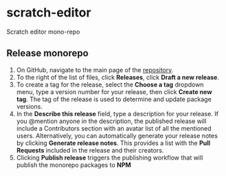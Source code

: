 # scratch-editor

Scratch editor mono-repo

## Release monorepo

1. On GitHub, navigate to the main page of the [repository](https://github.com/scratchfoundation/scratch-editor/tree/develop).
2. To the right of the list of files, click **Releases**, click **Draft a new release**.
3. To create a tag for the release, select the **Choose a tag** dropdown menu, type a version number for your release, then click **Create new tag**. The tag of the release is used to determine and update package versions.
4. In the **Describe this release** field, type a description for your release. If you @mention anyone in the description, the published release will include a Contributors section with an avatar list of all the mentioned users. Alternatively, you can automatically generate your release notes by clicking **Generate release notes**. This provides a list with the **Pull Requests** included in the release and their creators.
5. Clicking **Publish release** triggers the publishing workflow that will publish the monorepo packages to **NPM**